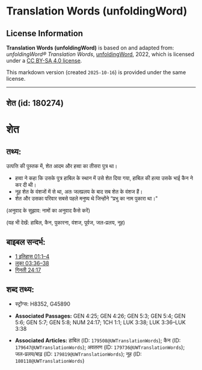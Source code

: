 # Translation Words (unfoldingWord)

## License Information

**Translation Words (unfoldingWord)** is based on and adapted from: _unfoldingWord® Translation Words_, [unfoldingWord](https://unfoldingword.org/utw), 2022, which is licensed under a [CC BY-SA 4.0 license](https://creativecommons.org/licenses/by-sa/4.0/legalcode.en).

This markdown version (created `2025-10-16`) is provided under the same license.



--------------------------------

## शेत (id: 180274)

शेत
===

तथ्य:
-----

उत्पत्ति की पुस्तक में, शेत आदम और हव्वा का तीसरा पुत्र था।

* हव्वा ने कहा कि उसके पुत्र हाबिल के स्थान में उसे शेत दिया गया, हाबिल की हत्या उसके भाई कैन ने कर दी थी।
* नूह शेत के वंशजों में से था, अतः जलप्रलय के बाद सब शेत के वंशज हैं।
* शेत और उसका परिवार सबसे पहले मनुष्य थे जिन्होंने “प्रभु का नाम पुकारा था।"

(अनुवाद के सुझाव: नामों का अनुवाद कैसे करें)

(यह भी देखें: हाबिल, कैन, पुकारना, वंशज, पूर्वज, जल\-प्रलय, नूह)

बाइबल सन्दर्भ:
--------------

* [1 इतिहास 01:1–4](https://ref.ly/1Chr0:0)
* [लूका 03:36–38](https://ref.ly/Luke3:36-Luke3:38)
* [गिनती 24:17](https://ref.ly/Num24:17)

शब्द तथ्य:
----------

* स्ट्रोंग्स: H8352, G45890

* **Associated Passages:** GEN 4:25; GEN 4:26; GEN 5:3; GEN 5:4; GEN 5:6; GEN 5:7; GEN 5:8; NUM 24:17; 1CH 1:1; LUK 3:38; LUK 3:36–LUK 3:38
* **Associated Articles:** हाबिल (ID: `179508@UWTranslationWords`); कैन (ID: `179647@UWTranslationWords`); अवतरण (ID: `179736@UWTranslationWords`); जल-प्रलय/बाढ़ (ID: `179819@UWTranslationWords`); नूह (ID: `180118@UWTranslationWords`)

